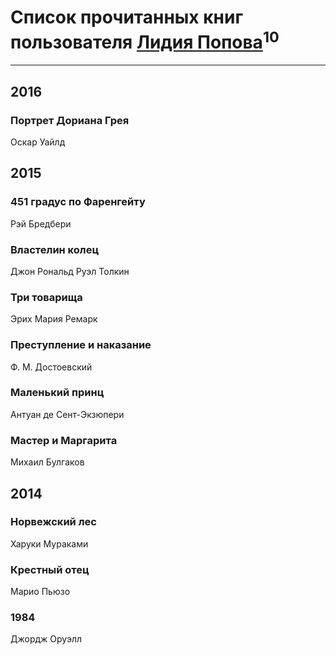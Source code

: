 # Список прочитанных книг пользователя [Лидия Попова](http://my.mail.ru/mail/scorpio-on/)<sup>10</sup>
---

## 2016

### Портрет Дориана Грея
Оскар Уайлд



## 2015

### 451 градус по Фаренгейту
Рэй Бредбери


### Властелин колец
Джон Рональд Руэл Толкин


### Три товарища
Эрих Мария Ремарк


### Преступление и наказание
Ф. М. Достоевский


### Маленький принц
Антуан де Сент-Экзюпери


### Мастер и Маргарита
Михаил Булгаков



## 2014

### Норвежский лес
Харуки Мураками


### Крестный отец
Марио Пьюзо


### 1984
Джордж Оруэлл



